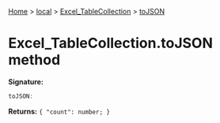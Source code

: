 [Home](./index) &gt; [local](local.md) &gt; [Excel\_TableCollection](local.excel_tablecollection.md) &gt; [toJSON](local.excel_tablecollection.tojson.md)

# Excel\_TableCollection.toJSON method


**Signature:**
```javascript
toJSON:
```
**Returns:** `{
            "count": number;
        }`

